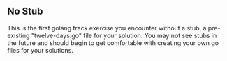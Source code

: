 ## No Stub
This is the first golang track exercise you encounter without a stub, a pre-existing "twelve-days.go" file for your solution. You may not see stubs in the future and should begin to get comfortable with creating your own go files for your solutions.
